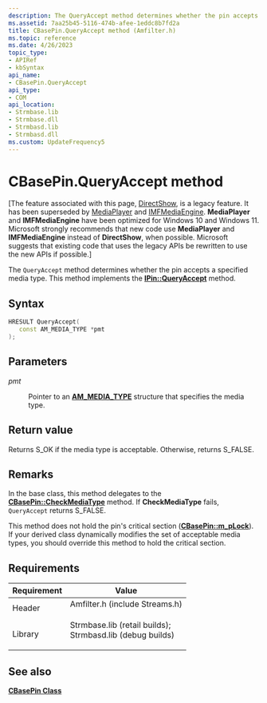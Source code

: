 ```yaml
---
description: The QueryAccept method determines whether the pin accepts a specified media type. This method implements the IPin::QueryAccept method.
ms.assetid: 7aa25b45-5116-474b-afee-1eddc8b7fd2a
title: CBasePin.QueryAccept method (Amfilter.h)
ms.topic: reference
ms.date: 4/26/2023
topic_type: 
- APIRef
- kbSyntax
api_name: 
- CBasePin.QueryAccept
api_type: 
- COM
api_location: 
- Strmbase.lib
- Strmbase.dll
- Strmbasd.lib
- Strmbasd.dll
ms.custom: UpdateFrequency5
---
```


# CBasePin.QueryAccept method

\[The feature associated with this page, [DirectShow](/windows/win32/directshow/directshow), is a legacy feature. It has been superseded by [MediaPlayer](/uwp/api/Windows.Media.Playback.MediaPlayer) and [IMFMediaEngine](/windows/win32/api/mfmediaengine/nn-mfmediaengine-imfmediaengine). **MediaPlayer** and **IMFMediaEngine** have been optimized for Windows 10 and Windows 11. Microsoft strongly recommends that new code use **MediaPlayer** and **IMFMediaEngine** instead of **DirectShow**, when possible. Microsoft suggests that existing code that uses the legacy APIs be rewritten to use the new APIs if possible.\]

The `QueryAccept` method determines whether the pin accepts a specified media type. This method implements the [**IPin::QueryAccept**](/windows/desktop/api/Strmif/nf-strmif-ipin-queryaccept) method.

## Syntax


```C++
HRESULT QueryAccept(
   const AM_MEDIA_TYPE *pmt
);
```



## Parameters

<dl> <dt>

*pmt* 
</dt> <dd>

Pointer to an [**AM\_MEDIA\_TYPE**](/windows/win32/api/strmif/ns-strmif-am_media_type) structure that specifies the media type.

</dd> </dl>

## Return value

Returns S\_OK if the media type is acceptable. Otherwise, returns S\_FALSE.

## Remarks

In the base class, this method delegates to the [**CBasePin::CheckMediaType**](cbasepin-checkmediatype.md) method. If **CheckMediaType** fails, `QueryAccept` returns S\_FALSE.

This method does not hold the pin's critical section ([**CBasePin::m\_pLock**](cbasepin-m-plock.md)). If your derived class dynamically modifies the set of acceptable media types, you should override this method to hold the critical section.

## Requirements



| Requirement | Value |
|--------------------|--------------------------------------------------------------------------------------------------------------------------------------------------------------------------------------------|
| Header<br/>  | <dl> <dt>Amfilter.h (include Streams.h)</dt> </dl>                                                                                  |
| Library<br/> | <dl> <dt>Strmbase.lib (retail builds); </dt> <dt>Strmbasd.lib (debug builds)</dt> </dl> |



## See also

<dl> <dt>

[**CBasePin Class**](cbasepin.md)
</dt> </dl>

 

 




